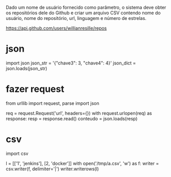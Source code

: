 Dado um nome de usuário fornecido como parâmetro, o sistema deve obter os repositórios dele do Github e criar um arquivo CSV contendo nome do usuário, nome do repositório, url, linguagem e número de estrelas.

https://api.github.com/users/willianresille/repos

# json
import json
json_str = '{"chave3": 3, "chave4": 4}'
json_dict = json.loads(json_str)

# fazer request
from urllib import request, parse
import json

req = request.Request('url', headers={})
with request.urlopen(req) as response:
    resp = response.read()
conteudo = json.loads(resp)

# csv
import csv

l = [['1', 'jenkins'], [2, 'docker']]
with open('/tmp/a.csv', 'w') as f:
    writer = csv.writer(f, delimiter='|')
    writer.writerows(l)  
